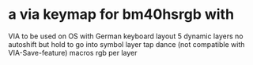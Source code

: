 # a via keymap for bm40hsrgb with
VIA 
to be used on OS with German keyboard layout 
5 dynamic layers
no autoshift but hold to go into symbol layer
tap dance (not compatible with VIA-Save-feature)
macros 
rgb per layer